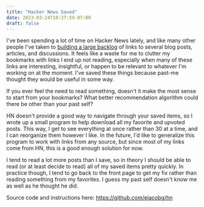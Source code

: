 ```yaml
---
title: "Hacker News Saved"
date: 2023-03-24T18:37:59-07:00
draft: false
---
```


I've been spending a lot of time on Hacker News lately, and like many other people I've taken to [building a large backlog](https://andreisurugiu.com/blog/bad-habit/) of links to several blog posts, articles, and discussions. It feels like a waste for me to clutter my bookmarks with links I end up not reading, especially when many of these links are interesting, insightful, or happen to be relevant to whatever I'm working on at the moment. I've saved these things because past-me thought they would be useful in some way.

If you ever feel the need to read something, doesn't it make the most sense to start from your bookmarks? What better recommendation algorithm could there be other than your past self?

HN doesn't provide a good way to navigate through your saved items, so I wrote up a small program to help download all my favorite and upvoted posts. This way, I get to see everything at once rather than 30 at a time, and I can reorganize them however I like. In the future, I'd like to generalize this program to work with links from any source, but since most of my links come from HN, this is a good enough solution for now.

I tend to read a lot more posts than I save, so in theory I should be able to read (or at least decide to read) all of my saved items pretty quickly. In practice though, I tend to go back to the front page to get my fix rather than reading something from my favorites. I guess my past self doesn't know me as well as he thought he did.

Source code and instructions here: https://github.com/ejacobg/hn

